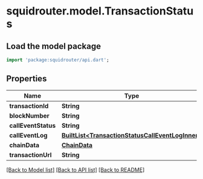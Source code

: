 # squidrouter.model.TransactionStatus

## Load the model package
```dart
import 'package:squidrouter/api.dart';
```

## Properties
Name | Type | Description | Notes
------------ | ------------- | ------------- | -------------
**transactionId** | **String** |  | 
**blockNumber** | **String** |  | 
**callEventStatus** | **String** |  | 
**callEventLog** | [**BuiltList&lt;TransactionStatusCallEventLogInner&gt;**](TransactionStatusCallEventLogInner.md) |  | 
**chainData** | [**ChainData**](ChainData.md) |  | 
**transactionUrl** | **String** |  | 

[[Back to Model list]](../README.md#documentation-for-models) [[Back to API list]](../README.md#documentation-for-api-endpoints) [[Back to README]](../README.md)


